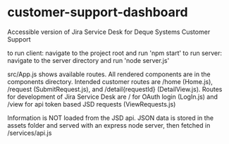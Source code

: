 # customer-support-dashboard
Accessible version of Jira Service Desk for Deque Systems Customer Support

to run client: navigate to the project root and run 'npm start'
to run server: navigate to the server directory and run 'node server.js'

src/App.js shows available routes. All rendered components are in the components directory.
Intended customer routes are /home (Home.js), /request (SubmitRequest.js), and /detail{requestId} (DetailView.js).
Routes for development of Jira Service Desk are / for OAuth login (LogIn.js) and /view for api token based JSD requests (ViewRequests.js)

Information is NOT loaded from the JSD api. JSON data is stored in the assets folder and served with an express node server, then fetched in /services/api.js
